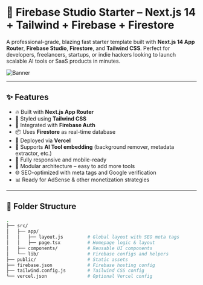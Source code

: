# 🚀 Firebase Studio Starter – Next.js 14 + Tailwind + Firebase + Firestore

A professional-grade, blazing fast starter template built with **Next.js 14 App Router**, **Firebase Studio**, **Firestore**, and **Tailwind CSS**. Perfect for developers, freelancers, startups, or indie hackers looking to launch scalable AI tools or SaaS products in minutes.

![Banner](https://toolify-liard.vercel.app/)

---

## ✨ Features

- 🔥 Built with **Next.js App Router**
- 🎨 Styled using **Tailwind CSS**
- 🔐 Integrated with **Firebase Auth**
- 📦 Uses **Firestore** as real-time database
- 🚀 Deployed via **Vercel**
- 🧠 Supports **AI Tool embedding** (background remover, metadata extractor, etc.)
- 📱 Fully responsive and mobile-ready
- 🧩 Modular architecture – easy to add more tools
- 🌐 SEO-optimized with meta tags and Google verification
- 📊 Ready for AdSense & other monetization strategies

---

## 📁 Folder Structure

```bash
.
├── src/
│   ├── app/
│   │   ├── layout.js         # Global layout with SEO meta tags
│   │   ├── page.tsx          # Homepage logic & layout
│   ├── components/           # Reusable UI components
│   └── lib/                  # Firebase configs and helpers
├── public/                   # Static assets
├── firebase.json             # Firebase hosting config
├── tailwind.config.js        # Tailwind CSS config
└── vercel.json               # Optional Vercel config
